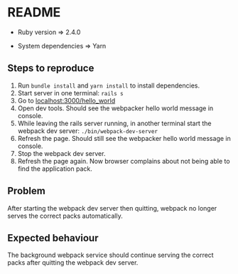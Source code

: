 # README

* Ruby version => 2.4.0

* System dependencies => Yarn

## Steps to reproduce

1. Run `bundle install` and `yarn install` to install dependencies.
1. Start server in one terminal: `rails s`
1. Go to [localhost:3000/hello_world](http://localhost:3000/hello_world)
1. Open dev tools. Should see the webpacker hello world message in console.
1. While leaving the rails server running, in another terminal start the webpack dev server: `./bin/webpack-dev-server`
1. Refresh the page. Should still see the webpacker hello world message in console.
1. Stop the webpack dev server.
1. Refresh the page again. Now browser complains about not being able to find the application pack.

## Problem

After starting the webpack dev server then quitting, webpack no longer serves the correct packs automatically.

## Expected behaviour

The background webpack service should continue serving the correct packs after quitting the webpack dev server.
